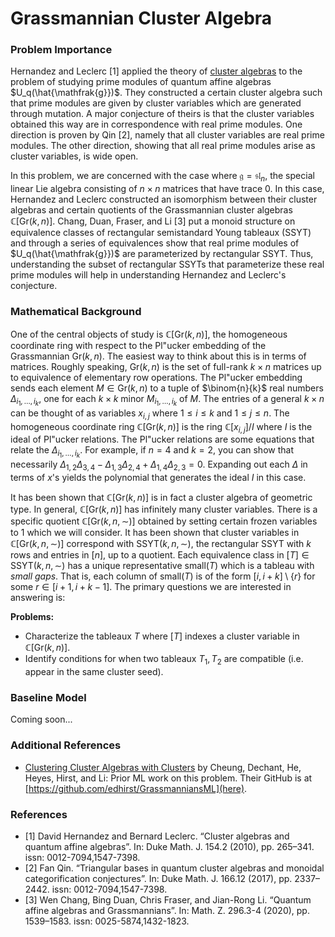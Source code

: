# Grassmannian Cluster Algebra

### Problem Importance

Hernandez and Leclerc [1] applied the theory of [cluster algebras](https://en.wikipedia.org/wiki/Cluster_algebra) to the problem of studying prime modules of quantum affine algebras $U_q(\hat{\mathfrak{g}})$. They constructed a certain cluster algebra such that prime modules are given by cluster variables which are generated through mutation. A major conjecture of theirs is that the cluster variables obtained this way are in correspondence with real prime modules. One direction is proven by Qin [2], namely that all cluster variables are real prime modules. The other direction, showing that all real prime modules arise as cluster variables, is wide open.

In this problem, we are concerned with the case where $\mathfrak{g} = \mathfrak{sl}_n$, the special linear Lie algebra consisting of $n \times n$ matrices that have trace 0. In this case, Hernandez and Leclerc constructed an isomorphism between their cluster algebras and certain quotients of the Grassmannian cluster algebras $\mathbb{C}[\text{Gr}(k,n)]$. Chang, Duan, Fraser, and Li [3] put a monoid structure on equivalence classes of rectangular semistandard Young tableaux (SSYT) and through a series of equivalences show that real prime modules of $U_q(\hat{\mathfrak{g}})$ are parameterized by rectangular SSYT. Thus, understanding the subset of rectangular SSYTs that parameterize these real prime modules will help in understanding Hernandez and Leclerc's conjecture.

### Mathematical Background
One of the central objects of study is $\mathbb{C}[\text{Gr}(k,n)]$, the homogeneous coordinate ring with respect to the Pl\"ucker embedding of the Grassmannian $\text{Gr}(k,n)$. The easiest way to think about this is in terms of matrices. Roughly speaking, $\text{Gr}(k,n)$ is the set of full-rank $k \times n$ matrices up to equivalence of elementary row operations. The Pl\"ucker embedding sends each element $M \in \text{Gr}(k,n)$ to a tuple of $\binom{n}{k}$ real numbers $\Delta_{i_1, \ldots, i_k}$, one for each $k \times k$ minor $M_{i_1, \ldots, i_k}$ of $M$. The entries of a general $k \times n$ can be thought of as variables $x_{i,j}$ where $1 \le i \le k$ and $1 \le j \le n$. The homogeneous coordinate ring $\mathbb{C}[\text{Gr}(k,n)]$ is the ring $\mathbb{C}[x_{i,j}] / I$ where $I$ is the ideal of Pl\"ucker relations. The Pl\"ucker relations are some equations that relate the $\Delta_{i_1, \ldots, i_k}$. For example, if $n = 4$ and $k = 2$, you can show that necessarily $\Delta_{1,2}\Delta_{3,4} - \Delta_{1,3}\Delta_{2,4} + \Delta_{1,4}\Delta_{2,3} = 0$. Expanding out each $\Delta$ in terms of $x$'s yields the polynomial that generates the ideal $I$ in this case. 

It has been shown that $\mathbb{C}[\text{Gr}(k,n)]$ is in fact a cluster algebra of geometric type. In general, $\mathbb{C}[\text{Gr}(k,n)]$ has infinitely many cluster variables. There is a specific quotient $\mathbb{C}[\text{Gr}(k,n, \sim)]$ obtained by setting certain frozen variables to 1 which we will consider. It has been shown that cluster variables in $\mathbb{C}[\text{Gr}(k,n,\sim)]$ correspond with $\text{SSYT}(k,n,\sim)$, the rectangular SSYT with $k$ rows and entries in $[n]$, up to a quotient. Each equivalence class in $[T] \in \text{SSYT}(k,n,\sim)$ has a unique representative $\text{small}(T)$ which is a tableau with *small gaps*. That is, each column of $\text{small}(T)$ is of the form $[i, i+k] \setminus \{r\}$ for some $r \in [i+1, i+k-1]$. The primary questions we are interested in answering is:

**Problems:**
- Characterize the tableaux $T$ where $[T]$ indexes a cluster variable in $\mathbb{C}[\text{Gr}(k,n)]$.
- Identify conditions for when two tableaux $T_1, T_2$ are compatible (i.e. appear in the same cluster seed).

### Baseline Model
Coming soon...

### Additional References
- [Clustering Cluster Algebras with Clusters](https://arxiv.org/pdf/2212.09771.pdf) by Cheung, Dechant, He, Heyes, Hirst, and Li: Prior ML work on this problem. Their GitHub is at [https://github.com/edhirst/GrassmanniansML](here).

### References
- [1] David Hernandez and Bernard Leclerc. “Cluster algebras and quantum affine algebras”. In: Duke Math. J. 154.2 (2010), pp. 265–341. issn: 0012-7094,1547-7398.
- [2] Fan Qin. “Triangular bases in quantum cluster algebras and monoidal categorification conjectures”. In: Duke Math. J. 166.12 (2017), pp. 2337–2442. issn: 0012-7094,1547-7398.
- [3] Wen Chang, Bing Duan, Chris Fraser, and Jian-Rong Li. “Quantum affine algebras and Grassmannians”. In: Math. Z. 296.3-4 (2020), pp. 1539–1583. issn: 0025-5874,1432-1823.
